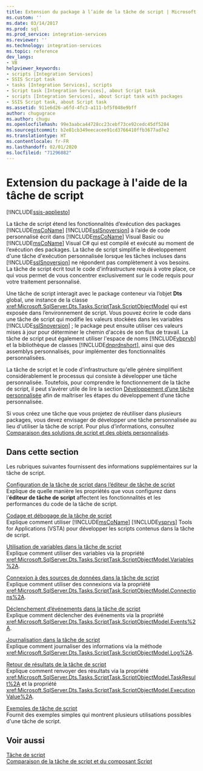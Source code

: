 ```yaml
---
title: Extension du package à l’aide de la tâche de script | Microsoft Docs
ms.custom: ''
ms.date: 03/14/2017
ms.prod: sql
ms.prod_service: integration-services
ms.reviewer: ''
ms.technology: integration-services
ms.topic: reference
dev_langs:
- VB
helpviewer_keywords:
- scripts [Integration Services]
- SSIS Script task
- tasks [Integration Services], scripts
- Script task [Integration Services], about Script task
- scripts [Integration Services], about Script task with packages
- SSIS Script task, about Script task
ms.assetid: 911e6d26-a6fd-4fc3-a111-bf5f048e9bff
author: chugugrace
ms.author: chugu
ms.openlocfilehash: 99e3aabca44728cc23cebf73ce92cedc45df5284
ms.sourcegitcommit: b2e81cb349eecacee91cd3766410ffb3677ad7e2
ms.translationtype: HT
ms.contentlocale: fr-FR
ms.lasthandoff: 02/01/2020
ms.locfileid: "71296882"
---
```

# <a name="extending-the-package-with-the-script-task"></a>Extension du package à l'aide de la tâche de script

[!INCLUDE[ssis-appliesto](../../../includes/ssis-appliesto-ssvrpluslinux-asdb-asdw-xxx.md)]


  La tâche de script étend les fonctionnalités d’exécution des packages [!INCLUDE[msCoName](../../../includes/msconame-md.md)] [!INCLUDE[ssISnoversion](../../../includes/ssisnoversion-md.md)] à l’aide de code personnalisé écrit dans [!INCLUDE[msCoName](../../../includes/msconame-md.md)] Visual Basic ou [!INCLUDE[msCoName](../../../includes/msconame-md.md)] Visual C# qui est compilé et exécuté au moment de l’exécution des packages. La tâche de script simplifie le développement d'une tâche d'exécution personnalisée lorsque les tâches incluses dans [!INCLUDE[ssISnoversion](../../../includes/ssisnoversion-md.md)] ne répondent pas complètement à vos besoins. La tâche de script écrit tout le code d'infrastructure requis à votre place, ce qui vous permet de vous concentrer exclusivement sur le code requis pour votre traitement personnalisé.  
  
 Une tâche de script interagit avec le package conteneur via l’objet **Dts** global, une instance de la classe <xref:Microsoft.SqlServer.Dts.Tasks.ScriptTask.ScriptObjectModel> qui est exposée dans l’environnement de script. Vous pouvez écrire le code dans une tâche de script qui modifie les valeurs stockées dans les variables [!INCLUDE[ssISnoversion](../../../includes/ssisnoversion-md.md)] ; le package peut ensuite utiliser ces valeurs mises à jour pour déterminer le chemin d'accès de son flux de travail. La tâche de script peut également utiliser l'espace de noms [!INCLUDE[vbprvb](../../../includes/vbprvb-md.md)] et la bibliothèque de classes [!INCLUDE[dnprdnshort](../../../includes/dnprdnshort-md.md)], ainsi que des assemblys personnalisés, pour implémenter des fonctionnalités personnalisées.  
  
 La tâche de script et le code d'infrastructure qu'elle génère simplifient considérablement le processus qui consiste à développer une tâche personnalisée. Toutefois, pour comprendre le fonctionnement de la tâche de script, il peut s’avérer utile de lire la section [Développement d’une tâche personnalisée](../../../integration-services/extending-packages-custom-objects/task/developing-a-custom-task.md) afin de maîtriser les étapes du développement d’une tâche personnalisée.  
  
 Si vous créez une tâche que vous projetez de réutiliser dans plusieurs packages, vous devez envisager de développer une tâche personnalisée au lieu d'utiliser la tâche de script. Pour plus d’informations, consultez [Comparaison des solutions de script et des objets personnalisés](../../../integration-services/extending-packages-scripting/comparing-scripting-solutions-and-custom-objects.md).  
  
## <a name="in-this-section"></a>Dans cette section  
 Les rubriques suivantes fournissent des informations supplémentaires sur la tâche de script.  
  
 [Configuration de la tâche de script dans l’éditeur de tâche de script](../../../integration-services/extending-packages-scripting/task/configuring-the-script-task-in-the-script-task-editor.md)  
 Explique de quelle manière les propriétés que vous configurez dans l’**éditeur de tâche de script** affectent les fonctionnalités et les performances du code de la tâche de script.  
  
 [Codage et débogage de la tâche de script](../../../integration-services/extending-packages-scripting/task/coding-and-debugging-the-script-task.md)  
 Explique comment utiliser [!INCLUDE[msCoName](../../../includes/msconame-md.md)] [!INCLUDE[vsprvs](../../../includes/vsprvs-md.md)] Tools for Applications (VSTA) pour développer les scripts contenus dans la tâche de script.  
  
 [Utilisation de variables dans la tâche de script](../../../integration-services/extending-packages-scripting/task/using-variables-in-the-script-task.md)  
 Explique comment utiliser des variables via la propriété <xref:Microsoft.SqlServer.Dts.Tasks.ScriptTask.ScriptObjectModel.Variables%2A>.  
  
 [Connexion à des sources de données dans la tâche de script](../../../integration-services/extending-packages-scripting/task/connecting-to-data-sources-in-the-script-task.md)  
 Explique comment utiliser des connexions via la propriété <xref:Microsoft.SqlServer.Dts.Tasks.ScriptTask.ScriptObjectModel.Connections%2A>.  
  
 [Déclenchement d’événements dans la tâche de script](../../../integration-services/extending-packages-scripting/task/raising-events-in-the-script-task.md)  
 Explique comment déclencher des événements via la propriété <xref:Microsoft.SqlServer.Dts.Tasks.ScriptTask.ScriptObjectModel.Events%2A>.  
  
 [Journalisation dans la tâche de script](../../../integration-services/extending-packages-scripting/task/logging-in-the-script-task.md)  
 Explique comment journaliser des informations via la méthode <xref:Microsoft.SqlServer.Dts.Tasks.ScriptTask.ScriptObjectModel.Log%2A>.  
  
 [Retour de résultats de la tâche de script](../../../integration-services/extending-packages-scripting/task/returning-results-from-the-script-task.md)  
 Explique comment renvoyer des résultats via la propriété <xref:Microsoft.SqlServer.Dts.Tasks.ScriptTask.ScriptObjectModel.TaskResult%2A> et la propriété <xref:Microsoft.SqlServer.Dts.Tasks.ScriptTask.ScriptObjectModel.ExecutionValue%2A>.  
  
 [Exemples de tâche de script](../../../integration-services/extending-packages-scripting-task-examples/script-task-examples.md)  
 Fournit des exemples simples qui montrent plusieurs utilisations possibles d'une tâche de script.  
  
## <a name="see-also"></a>Voir aussi  
 [Tâche de script](../../../integration-services/control-flow/script-task.md)   
 [Comparaison de la tâche de script et du composant Script](../../../integration-services/extending-packages-scripting/comparing-the-script-task-and-the-script-component.md)  
  
  
